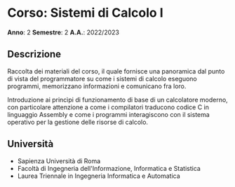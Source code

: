 # Corso: Sistemi di Calcolo I
**Anno**: 2
**Semestre**: 2
**A.A.**: 2022/2023

## Descrizione
Raccolta dei materiali del corso, il quale fornisce una panoramica dal punto di vista del programmatore su come i sistemi di calcolo eseguono programmi, memorizzano informazioni e comunicano fra loro. 

Introduzione ai princìpi di funzionamento di base di un calcolatore moderno, con particolare attenzione a come i compilatori traducono codice C in linguaggio Assembly e come i programmi interagiscono con il sistema operativo per la
gestione delle risorse di calcolo.

## Università
- Sapienza Università di Roma
- Facoltà di Ingegneria dell'Informazione, Informatica e Statistica
- Laurea Triennale in Ingegneria Informatica e Automatica

